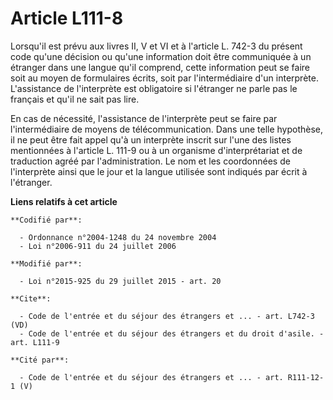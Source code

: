 # Article L111-8

Lorsqu'il est prévu aux livres II, V et VI et à l'article L. 742-3 du présent code qu'une décision ou qu'une information doit
être communiquée à un étranger dans une langue qu'il comprend, cette information peut se faire soit au moyen de formulaires
écrits, soit par l'intermédiaire d'un interprète. L'assistance de l'interprète est obligatoire si l'étranger ne parle pas le
français et qu'il ne sait pas lire. 

En cas de nécessité, l'assistance de l'interprète peut se faire par l'intermédiaire de moyens de télécommunication. Dans une
telle hypothèse, il ne peut être fait appel qu'à un interprète inscrit sur l'une des listes mentionnées à l'article L. 111-9
ou à un organisme d'interprétariat et de traduction agréé par l'administration. Le nom et les coordonnées de l'interprète
ainsi que le jour et la langue utilisée sont indiqués par écrit à l'étranger.

**Liens relatifs à cet article**

	**Codifié par**:

	  - Ordonnance n°2004-1248 du 24 novembre 2004
	  - Loi n°2006-911 du 24 juillet 2006

	**Modifié par**:

	  - Loi n°2015-925 du 29 juillet 2015 - art. 20

	**Cite**:

	  - Code de l'entrée et du séjour des étrangers et ... - art. L742-3 (VD)
	  - Code de l'entrée et du séjour des étrangers et du droit d'asile. - art. L111-9

	**Cité par**:

	  - Code de l'entrée et du séjour des étrangers et ... - art. R111-12-1 (V)
